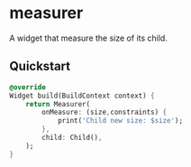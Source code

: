 # measurer

A widget that measure the size of its child.

## Quickstart

```dart
@override
Widget build(BuildContext context) {
    return Measurer(
        onMeasure: (size,constraints) {
            print('Child new size: $size');
        },
        child: Child(),
    );
}
```

